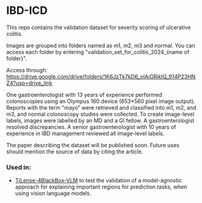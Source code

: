 # IBD-ICD

This repo contains the validation dataset for severity scoring of ulcerative colitis. 

Images are grouped into folders named as m1, m2, m3 and normal. You can access each folder by entering "validation_set_for_colitis_2024_{name of folder}".

Access through: https://drive.google.com/drive/folders/1K6JzTk7kD6_olAiGRikIQ_914P23HNZ4?usp=drive_link

One gastroenterologist with 13 years of experience performed colonoscopies using an Olympus 160 device (653*560 pixel image output). Reports with the term "mayo" were retrieved and classified into m1, m2, and m3, and normal colonoscopy studies were collected. To create image-level labels, images were labelled by an MD and a GI fellow. A gastroenterologist resolved discrepancies. A senior gastroenterologist with 10 years of experience in IBD management reviewed all image-level labels.

The paper describing the dataset will be published soon. Future uses should mention the source of data by citing the article. 


### Used in: 
- [TiLense-4BlackBox-VLM](https://github.com/Sdamirsa/TiLense-4BlackBox-VLM) to test the validation of a model-agnostic approach for explaining important regions for prediction tasks, when using vision language models. 

